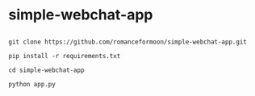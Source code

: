 # simple-webchat-app
##
```
git clone https://github.com/romanceformoon/simple-webchat-app.git

pip install -r requirements.txt

cd simple-webchat-app

python app.py
```